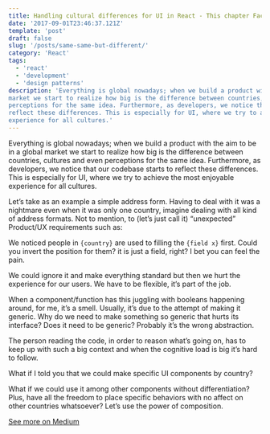 ```yaml
---
title: Handling cultural differences for UI in React - This chapter Factory Pattern
date: '2017-09-01T23:46:37.121Z'
template: 'post'
draft: false
slug: '/posts/same-same-but-different/'
category: 'React'
tags:
  - 'react'
  - 'development'
  - 'design patterns'
description: 'Everything is global nowadays; when we build a product with the aim to be in a global
market we start to realize how big is the difference between countries, cultures and even
perceptions for the same idea. Furthermore, as developers, we notice that our codebase starts to
reflect these differences. This is especially for UI, where we try to achieve the most enjoyable
experience for all cultures.'
---
```


Everything is global nowadays; when we build a product with the aim to be in a global market we
start to realize how big is the difference between countries, cultures and even perceptions for the
same idea. Furthermore, as developers, we notice that our codebase starts to reflect these
differences. This is especially for UI, where we try to achieve the most enjoyable experience for
all cultures.

Let’s take as an example a simple address form. Having to deal with it was a nightmare even when it
was only one country, imagine dealing with all kind of address formats. Not to mention, to (let’s
just call it) “unexpected” Product/UX requirements such as:

We noticed people in `{country}` are used to filling the `{field x}` first. Could you invert the
position for them? it is just a field, right? I bet you can feel the pain.

We could ignore it and make everything standard but then we hurt the experience for our users. We
have to be flexible, it’s part of the job.

When a component/function has this juggling with booleans happening around, for me, it’s a smell.
Usually, it’s due to the attempt of making it generic. Why do we need to make something so generic
that hurts its interface? Does it need to be generic? Probably it’s the wrong abstraction.

The person reading the code, in order to reason what’s going on, has to keep up with such a big
context and when the cognitive load is big it’s hard to follow.

What if I told you that we could make specific UI components by country?

What if we could use it among other components without differentiation? Plus, have all the freedom
to place specific behaviors with no affect on other countries whatsoever? Let’s use the power of
composition.

[See more on Medium](https://medium.com/@cristian.oliveira/same-same-but-different-6175c0b934d8)
